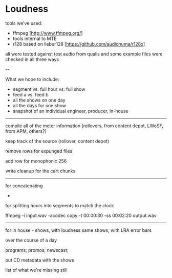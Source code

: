 Loudness
========

tools we've used:
*  ffmpeg [http://www.ffmpeg.org/]
*  tools internal to MTE
*  r128 based on liebur128 [https://github.com/audionuma/r128x]
  
all were tested against test audio from qualis and some example files were checked in all three ways


--

What we hope to include:
* segment vs. full hour vs. full show
* feed a vs. feed b
* all the shows on one day
* all the days for one show
* snapshot of an individual engineer, producer, in-house


---

compile all of the meter information [rollovers, from content depot, LWoSF, from APM, others?]
  
  keep track of the source (rollover, content depot)
  
  remove rows for expunged files
  
  add row for monophonic 256
  
  write cleanup for the cart chunks

---


for concatenating

-

for splitting hours into segments to match the clock

ffmpeg -i input.wav -acodec copy -t 00:00:30 -ss 00:02:20 output.wav


--------

for in house - shows, with loudness
  same shows, with LRA error bars
  
over the course of a day

programs; promos; newscast;

put CD metadata with the shows

list of what we're missing still
